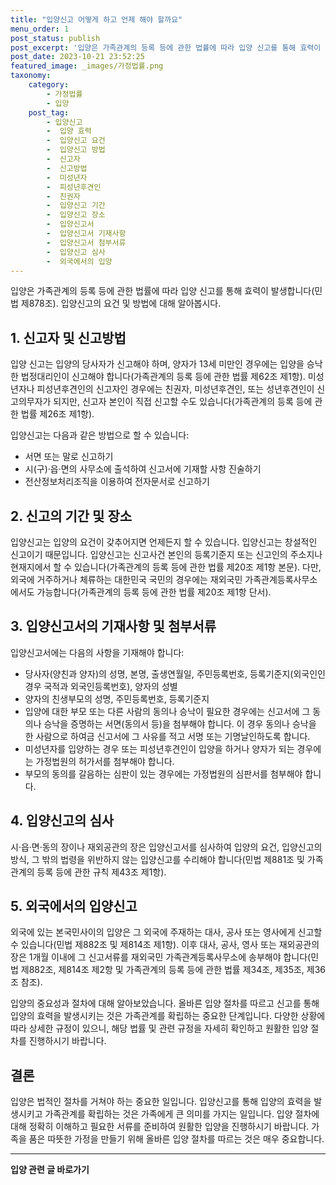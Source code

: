 ```yaml
---
title: "입양신고 어떻게 하고 언제 해야 할까요"
menu_order: 1
post_status: publish
post_excerpt: '입양은 가족관계의 등록 등에 관한 법률에 따라 입양 신고를 통해 효력이 발생합니다 민법 제878조 . 입양신고의 요건 및 방법에 대해 알아봅시다.'
post_date: 2023-10-21 23:52:25
featured_image: _images/가정법률.png
taxonomy:
    category:
        - 가정법률
        - 입양
    post_tag:
        - 입양신고
        -  입양 효력
        -  입양신고 요건
        -  입양신고 방법
        -  신고자
        -  신고방법
        -  미성년자
        -  피성년후견인
        -  친권자
        -  입양신고 기간
        -  입양신고 장소
        -  입양신고서
        -  입양신고서 기재사항
        -  입양신고서 첨부서류
        -  입양신고 심사
        -  외국에서의 입양
---
```




입양은 가족관계의 등록 등에 관한 법률에 따라 입양 신고를 통해 효력이 발생합니다(민법 제878조). 입양신고의 요건 및 방법에 대해 알아봅시다.

## 1. 신고자 및 신고방법

입양 신고는 입양의 당사자가 신고해야 하며, 양자가 13세 미만인 경우에는 입양을 승낙한 법정대리인이 신고해야 합니다(가족관계의 등록 등에 관한 법률 제62조 제1항). 미성년자나 피성년후견인의 신고자인 경우에는 친권자, 미성년후견인, 또는 성년후견인이 신고의무자가 되지만, 신고자 본인이 직접 신고할 수도 있습니다(가족관계의 등록 등에 관한 법률 제26조 제1항).

입양신고는 다음과 같은 방법으로 할 수 있습니다:
- 서면 또는 말로 신고하기
- 시(구)·읍·면의 사무소에 출석하여 신고서에 기재할 사항 진술하기
- 전산정보처리조직을 이용하여 전자문서로 신고하기

## 2. 신고의 기간 및 장소

입양신고는 입양의 요건이 갖추어지면 언제든지 할 수 있습니다. 입양신고는 창설적인 신고이기 때문입니다. 입양신고는 신고사건 본인의 등록기준지 또는 신고인의 주소지나 현재지에서 할 수 있습니다(가족관계의 등록 등에 관한 법률 제20조 제1항 본문). 다만, 외국에 거주하거나 체류하는 대한민국 국민의 경우에는 재외국민 가족관계등록사무소에서도 가능합니다(가족관계의 등록 등에 관한 법률 제20조 제1항 단서).

## 3. 입양신고서의 기재사항 및 첨부서류

입양신고서에는 다음의 사항을 기재해야 합니다:
- 당사자(양친과 양자)의 성명, 본명, 출생연월일, 주민등록번호, 등록기준지(외국인인 경우 국적과 외국인등록번호), 양자의 성별
- 양자의 친생부모의 성명, 주민등록번호, 등록기준지
- 입양에 대한 부모 또는 다른 사람의 동의나 승낙이 필요한 경우에는 신고서에 그 동의나 승낙을 증명하는 서면(동의서 등)을 첨부해야 합니다. 이 경우 동의나 승낙을 한 사람으로 하여금 신고서에 그 사유를 적고 서명 또는 기명날인하도록 합니다.
- 미성년자를 입양하는 경우 또는 피성년후견인이 입양을 하거나 양자가 되는 경우에는 가정법원의 허가서를 첨부해야 합니다.
- 부모의 동의를 갈음하는 심판이 있는 경우에는 가정법원의 심판서를 첨부해야 합니다.

## 4. 입양신고의 심사

시·읍·면·동의 장이나 재외공관의 장은 입양신고서를 심사하여 입양의 요건, 입양신고의 방식, 그 밖의 법령을 위반하지 않는 입양신고를 수리해야 합니다(민법 제881조 및 가족관계의 등록 등에 관한 규칙 제43조 제1항).

## 5. 외국에서의 입양신고

외국에 있는 본국민사이의 입양은 그 외국에 주재하는 대사, 공사 또는 영사에게 신고할 수 있습니다(민법 제882조 및 제814조 제1항). 이후 대사, 공사, 영사 또는 재외공관의 장은 1개월 이내에 그 신고서류를 재외국민 가족관계등록사무소에 송부해야 합니다(민법 제882조, 제814조 제2항 및 가족관계의 등록 등에 관한 법률 제34조, 제35조, 제36조 참조).

입양의 중요성과 절차에 대해 알아보았습니다. 올바른 입양 절차를 따르고 신고를 통해 입양의 효력을 발생시키는 것은 가족관계를 확립하는 중요한 단계입니다. 다양한 상황에 따라 상세한 규정이 있으니, 해당 법률 및 관련 규정을 자세히 확인하고 원활한 입양 절차를 진행하시기 바랍니다.

## 결론

입양은 법적인 절차를 거쳐야 하는 중요한 일입니다. 입양신고를 통해 입양의 효력을 발생시키고 가족관계를 확립하는 것은 가족에게 큰 의미를 가지는 일입니다. 입양 절차에 대해 정확히 이해하고 필요한 서류를 준비하여 원활한 입양을 진행하시기 바랍니다. 가족을 품은 따뜻한 가정을 만들기 위해 올바른 입양 절차를 따르는 것은 매우 중요합니다.
































































<!-- wp:separator -->
<hr class="wp-block-separator has-alpha-channel-opacity"/>
<!-- /wp:separator -->

<!-- wp:group {"backgroundColor":"base","layout":{"type":"constrained"}} -->
<div class="wp-block-group has-base-background-color has-background"><!-- wp:paragraph {"align":"center","fontSize":"medium"} -->
<p class="has-text-align-center has-large-font-size"><strong>입양 관련 글 바로가기</strong></p>
<!-- /wp:paragraph -->


<!-- wp:latest-posts {"categories":[{"id":1407,"count":19,"description":"","link":"https://uknowlaw.com/category/%ec%9e%85%ec%96%91/","name":"입양","slug":"입양","taxonomy":"category","parent":0,"meta":[],"_links":{"self":[{"href":"https://uknowlaw.com/wp-json/wp/v2/categories/1407"}],"collection":[{"href":"https://uknowlaw.com/wp-json/wp/v2/categories"}],"about":[{"href":"https://uknowlaw.com/wp-json/wp/v2/taxonomies/category"}],"wp:post_type":[{"href":"https://uknowlaw.com/wp-json/wp/v2/posts?categories=1407"}],"curies":[{"name":"wp","href":"https://api.w.org/{rel}","templated":true}]}}],"postsToShow":100,"excerptLength":28,"postLayout":"grid","columns":2,"featuredImageAlign":"left","featuredImageSizeSlug":"large","fontSize":18px} /--></div>
<!-- /wp:group -->